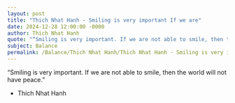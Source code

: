 ```yaml
---
layout: post
title: "Thich Nhat Hanh - Smiling is very important If we are"
date: 2024-12-28 12:00:00 -0000
author: Thich Nhat Hanh
quote: "“Smiling is very important. If we are not able to smile, then the world will not have peace.”"
subject: Balance
permalink: /Balance/Thich Nhat Hanh/Thich Nhat Hanh - Smiling is very important If we are
---
```


“Smiling is very important. If we are not able to smile, then the world will not have peace.”

- Thich Nhat Hanh
